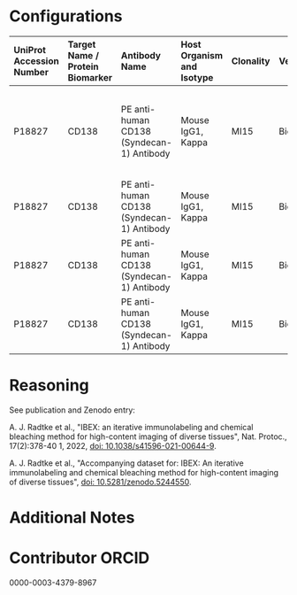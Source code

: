 # Configurations

| UniProt Accession Number   | Target Name / Protein Biomarker   | Antibody Name                             | Host Organism and Isotype   | Clonality   | Vendor    |   Catalog Number | Conjugate   | RRID       | Application   | Method           | Tissue Preservation   | Tissue           | Detergent         | Antigen Retrieval Conditions   | Dye Inactivation Conditions                                            | Result   | Agree        | Disagree   |
|:---------------------------|:----------------------------------|:------------------------------------------|:----------------------------|:------------|:----------|-----------------:|:------------|:-----------|:--------------|:-----------------|:----------------------|:-----------------|:------------------|:-------------------------------|:-----------------------------------------------------------------------|:---------|:-------------|:-----------|
| P18827                     | CD138                             | PE anti-human CD138 (Syndecan-1) Antibody | Mouse IgG1, Kappa           | MI15        | BioLegend |           356504 | PE          | AB_2561878 | IHC-Fr        | IBEX2D Automated | 1% PFA Fixed Frozen   | Human jejunum    | 0.3% Triton-X-100 |                                | 0.5 mg/ml LiBH4 10 minutes continuous exchange with automated protocol | Success  | [+](#reason1) |            |
| P18827                     | CD138                             | PE anti-human CD138 (Syndecan-1) Antibody | Mouse IgG1, Kappa           | MI15        | BioLegend |           356504 | PE          | AB_2561878 | IHC-Fr        | IBEX2D Manual    | 1% PFA Fixed Frozen   | Human liver      | 0.3% Triton-X-100 |                                | 1 mg/ml LiBH4 15 minutes                                               | Success  | [+](#reason1) |            |
| P18827                     | CD138                             | PE anti-human CD138 (Syndecan-1) Antibody | Mouse IgG1, Kappa           | MI15        | BioLegend |           356504 | PE          | AB_2561878 | IHC-Fr        | IBEX2D Manual    | 1% PFA Fixed Frozen   | Human lymph node | 0.3% Triton-X-100 |                                | 1 mg/ml LiBH4 15 minutes                                               | Success  | [+](#reason1) |            |
| P18827                     | CD138                             | PE anti-human CD138 (Syndecan-1) Antibody | Mouse IgG1, Kappa           | MI15        | BioLegend |           356504 | PE          | AB_2561878 | IHC-Fr        | IBEX2D Manual    | 1% PFA Fixed Frozen   | Human spleen     | 0.3% Triton-X-100 |                                | 1 mg/ml LiBH4 15 minutes                                               | Success  | [+](#reason1) |            |

# Reasoning

<a name="reason1"></a>
See publication and Zenodo entry:

A. J. Radtke et al., "IBEX: an iterative immunolabeling and chemical bleaching
 method for high-content imaging of diverse tissues", Nat. Protoc., 17(2):378-40
1, 2022, [doi: 10.1038/s41596-021-00644-9](https://doi.org/10.1038/s41596-021-00644-9).

A. J. Radtke et al., "Accompanying dataset for: IBEX: An iterative immunolabeling and chemical 
bleaching method for high-content imaging of diverse tissues",
[doi: 10.5281/zenodo.5244550](https://doi.org/10.5281/zenodo.5244551).


# Additional Notes

# Contributor ORCID

0000-0003-4379-8967

